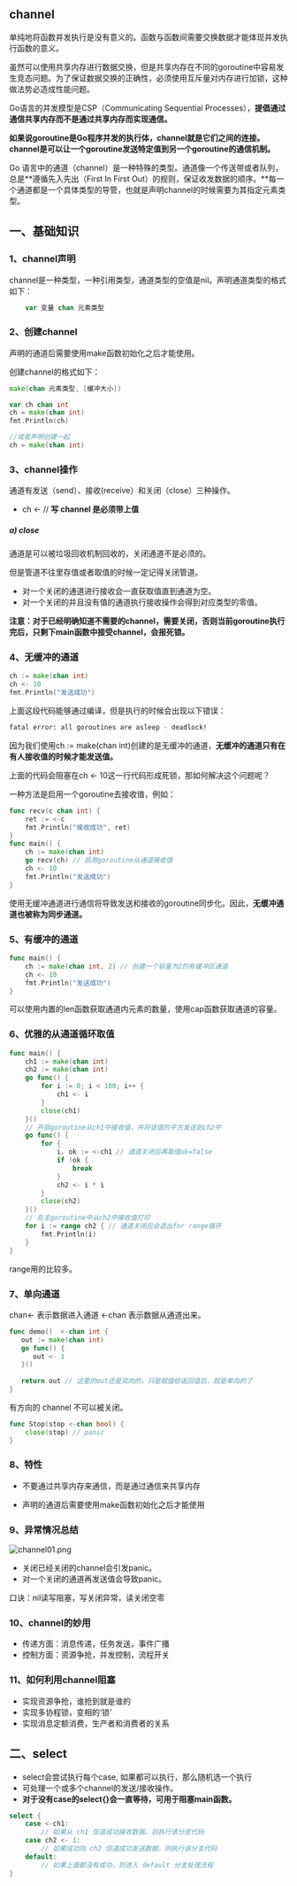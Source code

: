 ## channel
单纯地将函数并发执行是没有意义的。函数与函数间需要交换数据才能体现并发执行函数的意义。

虽然可以使用共享内存进行数据交换，但是共享内存在不同的goroutine中容易发生竞态问题。为了保证数据交换的正确性，必须使用互斥量对内存进行加锁，这种做法势必造成性能问题。

Go语言的并发模型是CSP（Communicating Sequential Processes），**提倡通过通信共享内存而不是通过共享内存而实现通信。**

**如果说goroutine是Go程序并发的执行体，channel就是它们之间的连接。channel是可以让一个goroutine发送特定值到另一个goroutine的通信机制。**

Go 语言中的通道（channel）是一种特殊的类型。通道像一个传送带或者队列，总是**遵循先入先出（First In First Out）的规则，保证收发数据的顺序。**每一个通道都是一个具体类型的导管，也就是声明channel的时候需要为其指定元素类型。

## 一、基础知识

### 1、channel声明
channel是一种类型，一种引用类型，通道类型的空值是nil。声明通道类型的格式如下：
```go
    var 变量 chan 元素类型
```

### 2、创建channel
声明的通道后需要使用make函数初始化之后才能使用。

创建channel的格式如下：
```go 
make(chan 元素类型, [缓冲大小])

var ch chan int
ch = make(chan int)
fmt.Println(ch)

//或者声明创建一起
ch = make(chan int)
```
### 3、channel操作
通道有发送（send）、接收(receive）和关闭（close）三种操作。

* ch <-  // **写 channel 是必须带上值**

##### a) close
通道是可以被垃圾回收机制回收的，关闭通道不是必须的。

但是管道不往里存值或者取值的时候一定记得关闭管道。

*   对一个关闭的通道进行接收会一直获取值直到通道为空。
* 对一个关闭的并且没有值的通道执行接收操作会得到对应类型的零值。

**注意：对于已经明确知道不需要的channel，需要关闭，否则当前goroutine执行完后，只剩下main函数中接受channel，会报死锁。**

### 4、无缓冲的通道
```go
ch := make(chan int)
ch <- 10
fmt.Println("发送成功")
```
上面这段代码能够通过编译，但是执行的时候会出现以下错误：
```sh
fatal error: all goroutines are asleep - deadlock!
```

因为我们使用ch := make(chan int)创建的是无缓冲的通道，**无缓冲的通道只有在有人接收值的时候才能发送值。**

上面的代码会阻塞在ch <- 10这一行代码形成死锁，那如何解决这个问题呢？

一种方法是启用一个goroutine去接收值，例如：
```go
func recv(c chan int) {
    ret := <-c
    fmt.Println("接收成功", ret)
}
func main() {
    ch := make(chan int)
    go recv(ch) // 启用goroutine从通道接收值
    ch <- 10
    fmt.Println("发送成功")
}
```

使用无缓冲通道进行通信将导致发送和接收的goroutine同步化。因此，**无缓冲通道也被称为同步通道。**

### 5、有缓冲的通道
```go
func main() {
    ch := make(chan int, 2) // 创建一个容量为2的有缓冲区通道
    ch <- 10
    fmt.Println("发送成功")
}
```
可以使用内置的len函数获取通道内元素的数量，使用cap函数获取通道的容量。

### 6、优雅的从通道循环取值
```go
func main() {
    ch1 := make(chan int)
    ch2 := make(chan int)
    go func() {
        for i := 0; i < 100; i++ {
            ch1 <- i
        }
        close(ch1)
    }()
    // 开启goroutine从ch1中接收值，并将该值的平方发送到ch2中
    go func() {
        for {
            i, ok := <-ch1 // 通道关闭后再取值ok=false
            if !ok {
                break
            }
            ch2 <- i * i
        }
        close(ch2)
    }()
    // 在主goroutine中从ch2中接收值打印
    for i := range ch2 { // 通道关闭后会退出for range循环
        fmt.Println(i)
    }
}
```
range用的比较多。

### 7、单向通道

chan<- 表示数据进入通道    <-chan 表示数据从通道出来。

```go
func demo()  <-chan int {
   out := make(chan int)
   go func() {
      out <- 1
   }()
   
   return out // 这里的out还是双向的，只是赋值给返回值后，就是单向的了
}
```

有方向的 channel 不可以被关闭。
```go
func Stop(stop <-chan bool) {
	close(stop) // panic
}
```

### 8、特性
* 不要通过共享内存来通信，而是通过通信来共享内存

* 声明的通道后需要使用make函数初始化之后才能使用

### 9、异常情况总结
 ![channel01.png](https://pic.imgdb.cn/item/622d3d555baa1a80ab00ec67.png)

* 关闭已经关闭的channel会引发panic。
* 对一个关闭的通道再发送值会导致panic。

口诀：nil读写阻塞，写关闭异常，读关闭空零

### 10、channel的妙用

- 传递方面：消息传递，任务发送，事件广播
- 控制方面：资源争抢，并发控制，流程开关

### 11、如何利用channel阻塞

- 实现资源争抢，谁抢到就是谁的
- 实现多协程锁，变相的‘锁’
- 实现消息定额消费，生产者和消费者的关系

## 二、select
* select会尝试执行每个case, 如果都可以执行，那么随机选一个执行
* 可处理一个或多个channel的发送/接收操作。
* **对于没有case的select{}会一直等待，可用于阻塞main函数。**

```go
select {
    case <-ch1:
        // 如果从 ch1 信道成功接收数据，则执行该分支代码
    case ch2 <- 1:
        // 如果成功向 ch2 信道成功发送数据，则执行该分支代码
    default:
        // 如果上面都没有成功，则进入 default 分支处理流程
}
```